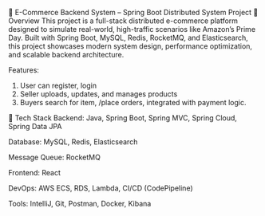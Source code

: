 🛒 E-Commerce Backend System – Spring Boot Distributed System Project
📌 Overview
This project is a full-stack distributed e-commerce platform designed to simulate real-world, high-traffic scenarios like Amazon’s Prime Day. Built with Spring Boot, MySQL, Redis, RocketMQ, and Elasticsearch, this project showcases modern system design, performance optimization, and scalable backend architecture.

Features:
1. User can register, login
2. Seller uploads, updates, and manages products
3. Buyers search for item, /place orders, integrated with payment logic.
   
🧱 Tech Stack
Backend: Java, Spring Boot, Spring MVC, Spring Cloud, Spring Data JPA

Database: MySQL, Redis, Elasticsearch

Message Queue: RocketMQ

Frontend: React

DevOps: AWS ECS, RDS, Lambda, CI/CD (CodePipeline)

Tools: IntelliJ, Git, Postman, Docker, Kibana

